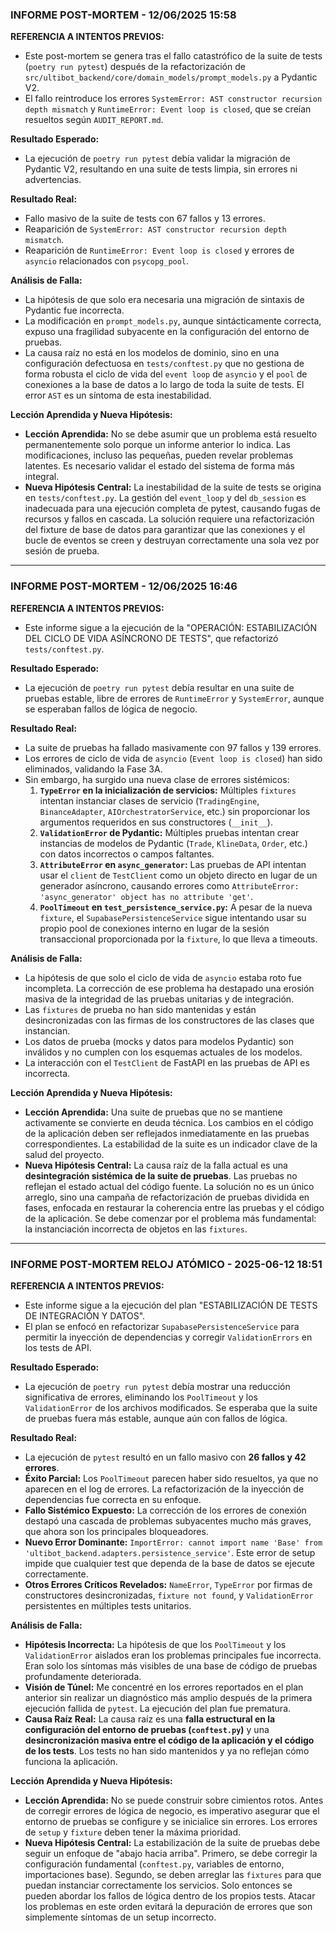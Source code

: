 ### INFORME POST-MORTEM - 12/06/2025 15:58

**REFERENCIA A INTENTOS PREVIOS:**
* Este post-mortem se genera tras el fallo catastrófico de la suite de tests (`poetry run pytest`) después de la refactorización de `src/ultibot_backend/core/domain_models/prompt_models.py` a Pydantic V2.
* El fallo reintroduce los errores `SystemError: AST constructor recursion depth mismatch` y `RuntimeError: Event loop is closed`, que se creían resueltos según `AUDIT_REPORT.md`.

**Resultado Esperado:**
* La ejecución de `poetry run pytest` debía validar la migración de Pydantic V2, resultando en una suite de tests limpia, sin errores ni advertencias.

**Resultado Real:**
* Fallo masivo de la suite de tests con 67 fallos y 13 errores.
* Reaparición de `SystemError: AST constructor recursion depth mismatch`.
* Reaparición de `RuntimeError: Event loop is closed` y errores de `asyncio` relacionados con `psycopg_pool`.

**Análisis de Falla:**
* La hipótesis de que solo era necesaria una migración de sintaxis de Pydantic fue incorrecta.
* La modificación en `prompt_models.py`, aunque sintácticamente correcta, expuso una fragilidad subyacente en la configuración del entorno de pruebas.
* La causa raíz no está en los modelos de dominio, sino en una configuración defectuosa en `tests/conftest.py` que no gestiona de forma robusta el ciclo de vida del `event loop` de `asyncio` y el `pool` de conexiones a la base de datos a lo largo de toda la suite de tests. El error `AST` es un síntoma de esta inestabilidad.

**Lección Aprendida y Nueva Hipótesis:**
* **Lección Aprendida:** No se debe asumir que un problema está resuelto permanentemente solo porque un informe anterior lo indica. Las modificaciones, incluso las pequeñas, pueden revelar problemas latentes. Es necesario validar el estado del sistema de forma más integral.
* **Nueva Hipótesis Central:** La inestabilidad de la suite de tests se origina en `tests/conftest.py`. La gestión del `event_loop` y del `db_session` es inadecuada para una ejecución completa de pytest, causando fugas de recursos y fallos en cascada. La solución requiere una refactorización del fixture de base de datos para garantizar que las conexiones y el bucle de eventos se creen y destruyan correctamente una sola vez por sesión de prueba.

---

### INFORME POST-MORTEM - 12/06/2025 16:46

**REFERENCIA A INTENTOS PREVIOS:**
* Este informe sigue a la ejecución de la "OPERACIÓN: ESTABILIZACIÓN DEL CICLO DE VIDA ASÍNCRONO DE TESTS", que refactorizó `tests/conftest.py`.

**Resultado Esperado:**
* La ejecución de `poetry run pytest` debía resultar en una suite de pruebas estable, libre de errores de `RuntimeError` y `SystemError`, aunque se esperaban fallos de lógica de negocio.

**Resultado Real:**
* La suite de pruebas ha fallado masivamente con 97 fallos y 139 errores.
* Los errores de ciclo de vida de `asyncio` (`Event loop is closed`) han sido eliminados, validando la Fase 3A.
* Sin embargo, ha surgido una nueva clase de errores sistémicos:
    1.  **`TypeError` en la inicialización de servicios:** Múltiples `fixtures` intentan instanciar clases de servicio (`TradingEngine`, `BinanceAdapter`, `AIOrchestratorService`, etc.) sin proporcionar los argumentos requeridos en sus constructores (`__init__`).
    2.  **`ValidationError` de Pydantic:** Múltiples pruebas intentan crear instancias de modelos de Pydantic (`Trade`, `KlineData`, `Order`, etc.) con datos incorrectos o campos faltantes.
    3.  **`AttributeError` en `async_generator`:** Las pruebas de API intentan usar el `client` de `TestClient` como un objeto directo en lugar de un generador asíncrono, causando errores como `AttributeError: 'async_generator' object has no attribute 'get'`.
    4.  **`PoolTimeout` en `test_persistence_service.py`:** A pesar de la nueva `fixture`, el `SupabasePersistenceService` sigue intentando usar su propio pool de conexiones interno en lugar de la sesión transaccional proporcionada por la `fixture`, lo que lleva a timeouts.

**Análisis de Falla:**
* La hipótesis de que solo el ciclo de vida de `asyncio` estaba roto fue incompleta. La corrección de ese problema ha destapado una erosión masiva de la integridad de las pruebas unitarias y de integración.
* Las `fixtures` de prueba no han sido mantenidas y están desincronizadas con las firmas de los constructores de las clases que instancian.
* Los datos de prueba (mocks y datos para modelos Pydantic) son inválidos y no cumplen con los esquemas actuales de los modelos.
* La interacción con el `TestClient` de FastAPI en las pruebas de API es incorrecta.

**Lección Aprendida y Nueva Hipótesis:**
* **Lección Aprendida:** Una suite de pruebas que no se mantiene activamente se convierte en deuda técnica. Los cambios en el código de la aplicación deben ser reflejados inmediatamente en las pruebas correspondientes. La estabilidad de la suite es un indicador clave de la salud del proyecto.
* **Nueva Hipótesis Central:** La causa raíz de la falla actual es una **desintegración sistémica de la suite de pruebas**. Las pruebas no reflejan el estado actual del código fuente. La solución no es un único arreglo, sino una campaña de refactorización de pruebas dividida en fases, enfocada en restaurar la coherencia entre las pruebas y el código de la aplicación. Se debe comenzar por el problema más fundamental: la instanciación incorrecta de objetos en las `fixtures`.

---

### INFORME POST-MORTEM RELOJ ATÓMICO - 2025-06-12 18:51

**REFERENCIA A INTENTOS PREVIOS:**
* Este informe sigue a la ejecución del plan "ESTABILIZACIÓN DE TESTS DE INTEGRACIÓN Y DATOS".
* El plan se enfocó en refactorizar `SupabasePersistenceService` para permitir la inyección de dependencias y corregir `ValidationErrors` en los tests de API.

**Resultado Esperado:**
* La ejecución de `poetry run pytest` debía mostrar una reducción significativa de errores, eliminando los `PoolTimeout` y los `ValidationError` de los archivos modificados. Se esperaba que la suite de pruebas fuera más estable, aunque aún con fallos de lógica.

**Resultado Real:**
* La ejecución de `pytest` resultó en un fallo masivo con **26 fallos y 42 errores**.
* **Éxito Parcial:** Los `PoolTimeout` parecen haber sido resueltos, ya que no aparecen en el log de errores. La refactorización de la inyección de dependencias fue correcta en su enfoque.
* **Fallo Sistémico Expuesto:** La corrección de los errores de conexión destapó una cascada de problemas subyacentes mucho más graves, que ahora son los principales bloqueadores.
* **Nuevo Error Dominante:** `ImportError: cannot import name 'Base' from 'ultibot_backend.adapters.persistence_service'`. Este error de setup impide que cualquier test que dependa de la base de datos se ejecute correctamente.
* **Otros Errores Críticos Revelados:** `NameError`, `TypeError` por firmas de constructores desincronizadas, `fixture not found`, y `ValidationError` persistentes en múltiples tests unitarios.

**Análisis de Falla:**
* **Hipótesis Incorrecta:** La hipótesis de que los `PoolTimeout` y los `ValidationError` aislados eran los problemas principales fue incorrecta. Eran solo los síntomas más visibles de una base de código de pruebas profundamente deteriorada.
* **Visión de Túnel:** Me concentré en los errores reportados en el plan anterior sin realizar un diagnóstico más amplio después de la primera ejecución fallida de `pytest`. La ejecución del plan fue prematura.
* **Causa Raíz Real:** La causa raíz es una **falla estructural en la configuración del entorno de pruebas (`conftest.py`)** y una **desincronización masiva entre el código de la aplicación y el código de los tests**. Los tests no han sido mantenidos y ya no reflejan cómo funciona la aplicación.

**Lección Aprendida y Nueva Hipótesis:**
* **Lección Aprendida:** No se puede construir sobre cimientos rotos. Antes de corregir errores de lógica de negocio, es imperativo asegurar que el entorno de pruebas se configure y se inicialice sin errores. Los errores de `setup` y `fixture` deben tener la máxima prioridad.
* **Nueva Hipótesis Central:** La estabilización de la suite de pruebas debe seguir un enfoque de "abajo hacia arriba". Primero, se debe corregir la configuración fundamental (`conftest.py`, variables de entorno, importaciones base). Segundo, se deben arreglar las `fixtures` para que puedan instanciar correctamente los servicios. Solo entonces se pueden abordar los fallos de lógica dentro de los propios tests. Atacar los problemas en este orden evitará la depuración de errores que son simplemente síntomas de un setup incorrecto.
